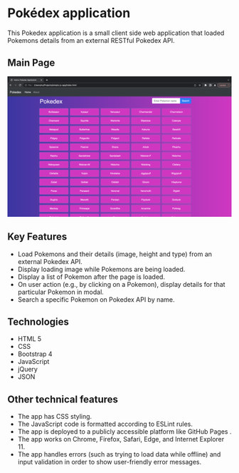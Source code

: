 # Pokédex application

This Pokedex application is a small client side web application that loaded Pokemons details from an external RESTful Pokedex API. 



## Main Page
<img src="img/largemainpage.png">

## Key Features 
  * Load Pokemons and their details (image, height and type) from an external Pokedex API.
  * Display loading image while Pokemons are being loaded. 
  * Display a list of Pokemon after the page is loaded.
  * On user action (e.g., by clicking on a Pokemon), display details for that particular Pokemon in modal.
  * Search a specific Pokemon on Pokedex API by name.

## Technologies
  * HTML 5
  * CSS 
  * Bootstrap 4
  * JavaScript 
  * jQuery
  * JSON

## Other technical features
  * The app has CSS styling. 
  * The JavaScript code is formatted according to ESLint rules.
  * The app is deployed to a publicly accessible platform like GitHub Pages .
  * The app works on Chrome, Firefox, Safari, Edge, and Internet Explorer 11.
  * The app handles errors (such as trying to load data while offline) and input validation in order to show user-friendly error messages.


